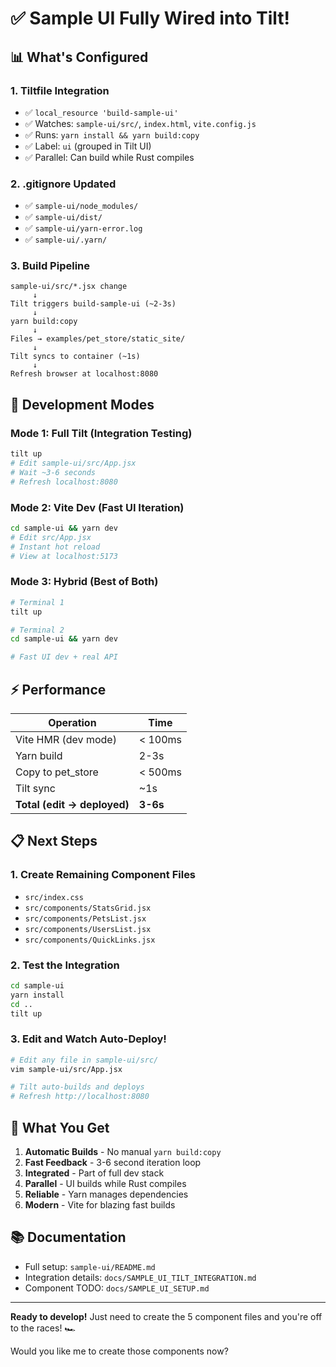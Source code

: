 # ✅ Sample UI Fully Wired into Tilt!

## 📊 What's Configured

### 1. Tiltfile Integration
- ✅ `local_resource 'build-sample-ui'`
- ✅ Watches: `sample-ui/src/`, `index.html`, `vite.config.js`
- ✅ Runs: `yarn install && yarn build:copy`
- ✅ Label: `ui` (grouped in Tilt UI)
- ✅ Parallel: Can build while Rust compiles

### 2. .gitignore Updated
- ✅ `sample-ui/node_modules/`
- ✅ `sample-ui/dist/`
- ✅ `sample-ui/yarn-error.log`
- ✅ `sample-ui/.yarn/`

### 3. Build Pipeline

```
sample-ui/src/*.jsx change
     ↓
Tilt triggers build-sample-ui (~2-3s)
     ↓
yarn build:copy
     ↓
Files → examples/pet_store/static_site/
     ↓
Tilt syncs to container (~1s)
     ↓
Refresh browser at localhost:8080
```

## 🚀 Development Modes

### Mode 1: Full Tilt (Integration Testing)
```bash
tilt up
# Edit sample-ui/src/App.jsx
# Wait ~3-6 seconds
# Refresh localhost:8080
```

### Mode 2: Vite Dev (Fast UI Iteration)
```bash
cd sample-ui && yarn dev
# Edit src/App.jsx
# Instant hot reload
# View at localhost:5173
```

### Mode 3: Hybrid (Best of Both)
```bash
# Terminal 1
tilt up

# Terminal 2
cd sample-ui && yarn dev

# Fast UI dev + real API
```

## ⚡ Performance

| Operation | Time |
|-----------|------|
| Vite HMR (dev mode) | < 100ms |
| Yarn build | 2-3s |
| Copy to pet_store | < 500ms |
| Tilt sync | ~1s |
| **Total (edit → deployed)** | **3-6s** |

## 📋 Next Steps

### 1. Create Remaining Component Files
- `src/index.css`
- `src/components/StatsGrid.jsx`
- `src/components/PetsList.jsx`
- `src/components/UsersList.jsx`
- `src/components/QuickLinks.jsx`

### 2. Test the Integration
```bash
cd sample-ui
yarn install
cd ..
tilt up
```

### 3. Edit and Watch Auto-Deploy!
```bash
# Edit any file in sample-ui/src/
vim sample-ui/src/App.jsx

# Tilt auto-builds and deploys
# Refresh http://localhost:8080
```

## 🎯 What You Get

1. **Automatic Builds** - No manual `yarn build:copy`
2. **Fast Feedback** - 3-6 second iteration loop
3. **Integrated** - Part of full dev stack
4. **Parallel** - UI builds while Rust compiles
5. **Reliable** - Yarn manages dependencies
6. **Modern** - Vite for blazing fast builds

## 📚 Documentation

- Full setup: `sample-ui/README.md`
- Integration details: `docs/SAMPLE_UI_TILT_INTEGRATION.md`
- Component TODO: `docs/SAMPLE_UI_SETUP.md`

---

**Ready to develop!** Just need to create the 5 component files and you're off to the races! 🏎️

Would you like me to create those components now?

